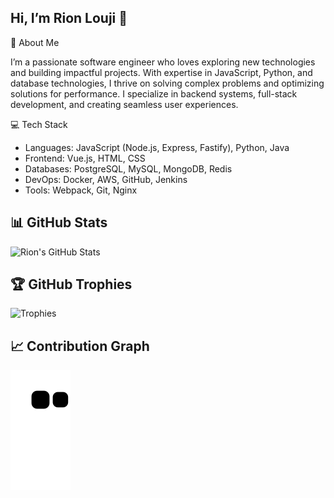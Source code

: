 
<!--
**PackmarRionLouji/PackmarRionLouji** is a ✨ _special_ ✨ repository because its `README.md` (this file) appears on your GitHub profile.

Here are some ideas to get you started:

- 🔭 I’m currently working on ...
- 🌱 I’m currently learning ...
- 👯 I’m looking to collaborate on ...
- 🤔 I’m looking for help with ...
- 💬 Ask me about ...
- 📫 How to reach me: ...
- 😄 Pronouns: ...
- ⚡ Fun fact: ...
-->

## Hi, I’m Rion Louji 👋

🚀 About Me

I’m a passionate software engineer who loves exploring new technologies and building impactful projects. With expertise in JavaScript, Python, and database technologies, I thrive on solving complex problems and optimizing solutions for performance. I specialize in backend systems, full-stack development, and creating seamless user experiences.

💻 Tech Stack
  - Languages: JavaScript (Node.js, Express, Fastify), Python, Java
  - Frontend: Vue.js, HTML, CSS
  - Databases: PostgreSQL, MySQL, MongoDB, Redis
  - DevOps: Docker, AWS, GitHub, Jenkins
  - Tools: Webpack, Git, Nginx

## 📊 GitHub Stats
![Rion's GitHub Stats](https://github-readme-stats.vercel.app/api?username=PackmarRionLouji&show_icons=true&count_private=true&include_all_commits=true&theme=radical)

## 🏆 GitHub Trophies
![Trophies](https://github-profile-trophy.vercel.app/?username=PackmarRionLouji&theme=gruvbox&no-frame=true&margin-w=15)

## 📈 Contribution Graph
![Snake Animation](https://github.com/PackmarRionLouji/PackmarRionLouji/blob/output/github-contribution-grid-snake.svg)


